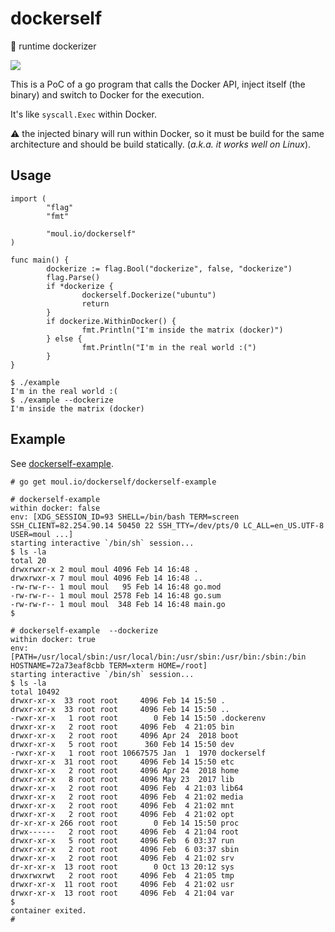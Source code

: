 # dockerself
:whale: runtime dockerizer

![](https://manfredtouron.com/uploads/2019/02/14/dockerself.png)

This is a PoC of a go program that calls the Docker API, inject itself (the binary) and switch to Docker for the execution.

It's like `syscall.Exec` within Docker.

:warning: the injected binary will run within Docker, so it must be build for the same architecture and should be build statically. (_a.k.a. it works well on Linux_).

## Usage

```golang
import (
        "flag"
        "fmt"

        "moul.io/dockerself"
)

func main() {
        dockerize := flag.Bool("dockerize", false, "dockerize")
        flag.Parse()
	    if *dockerize {
		        dockerself.Dockerize("ubuntu")
                return
		}
        if dockerize.WithinDocker() {
                fmt.Println("I'm inside the matrix (docker)")
        } else {
                fmt.Println("I'm in the real world :(")
        }
}
```

```console
$ ./example
I'm in the real world :(
$ ./example --dockerize
I'm inside the matrix (docker)
```

## Example

See [dockerself-example](./dockerself-example/).

```console
# go get moul.io/dockerself/dockerself-example
```

```console
# dockerself-example
within docker: false
env: [XDG_SESSION_ID=93 SHELL=/bin/bash TERM=screen SSH_CLIENT=82.254.90.14 50450 22 SSH_TTY=/dev/pts/0 LC_ALL=en_US.UTF-8 USER=moul ...]
starting interactive `/bin/sh` session...
$ ls -la
total 20
drwxrwxr-x 2 moul moul 4096 Feb 14 16:48 .
drwxrwxr-x 7 moul moul 4096 Feb 14 16:48 ..
-rw-rw-r-- 1 moul moul   95 Feb 14 16:48 go.mod
-rw-rw-r-- 1 moul moul 2578 Feb 14 16:48 go.sum
-rw-rw-r-- 1 moul moul  348 Feb 14 16:48 main.go
$
```

```console
# dockerself-example  --dockerize
within docker: true
env: [PATH=/usr/local/sbin:/usr/local/bin:/usr/sbin:/usr/bin:/sbin:/bin HOSTNAME=72a73eaf8cbb TERM=xterm HOME=/root]
starting interactive `/bin/sh` session...
$ ls -la
total 10492
drwxr-xr-x  33 root root     4096 Feb 14 15:50 .
drwxr-xr-x  33 root root     4096 Feb 14 15:50 ..
-rwxr-xr-x   1 root root        0 Feb 14 15:50 .dockerenv
drwxr-xr-x   2 root root     4096 Feb  4 21:05 bin
drwxr-xr-x   2 root root     4096 Apr 24  2018 boot
drwxr-xr-x   5 root root      360 Feb 14 15:50 dev
-rwxr-xr-x   1 root root 10667575 Jan  1  1970 dockerself
drwxr-xr-x  31 root root     4096 Feb 14 15:50 etc
drwxr-xr-x   2 root root     4096 Apr 24  2018 home
drwxr-xr-x   8 root root     4096 May 23  2017 lib
drwxr-xr-x   2 root root     4096 Feb  4 21:03 lib64
drwxr-xr-x   2 root root     4096 Feb  4 21:02 media
drwxr-xr-x   2 root root     4096 Feb  4 21:02 mnt
drwxr-xr-x   2 root root     4096 Feb  4 21:02 opt
dr-xr-xr-x 266 root root        0 Feb 14 15:50 proc
drwx------   2 root root     4096 Feb  4 21:04 root
drwxr-xr-x   5 root root     4096 Feb  6 03:37 run
drwxr-xr-x   2 root root     4096 Feb  6 03:37 sbin
drwxr-xr-x   2 root root     4096 Feb  4 21:02 srv
dr-xr-xr-x  13 root root        0 Oct 13 20:12 sys
drwxrwxrwt   2 root root     4096 Feb  4 21:05 tmp
drwxr-xr-x  11 root root     4096 Feb  4 21:02 usr
drwxr-xr-x  13 root root     4096 Feb  4 21:04 var
$
container exited.
#
```
